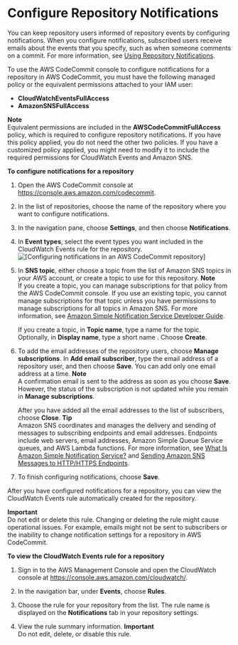 # Configure Repository Notifications<a name="how-to-repository-email-create"></a>

You can keep repository users informed of repository events by configuring notifications\. When you configure notifications, subscribed users receive emails about the events that you specify, such as when someone comments on a commit\. For more information, see [Using Repository Notifications](how-to-repository-email.md#how-to-repository-email-using)\. 

To use the AWS CodeCommit console  to configure notifications for a repository in AWS CodeCommit, you must have the following managed policy or the equivalent permissions attached to your IAM user:
+ **CloudWatchEventsFullAccess**
+ **AmazonSNSFullAccess**

**Note**  
Equivalent permissions are included in the **AWSCodeCommitFullAccess** policy, which is required to configure repository notifications\. If you have this policy applied, you do not need the other two policies\. If you have a customized policy applied, you might need to modify it to include the required permissions for CloudWatch Events and Amazon SNS\.<a name="how-to-repository-email-create-configure-console"></a>

**To configure notifications for a repository**

1. Open the AWS CodeCommit console at [https://console\.aws\.amazon\.com/codecommit](https://console.aws.amazon.com/codecommit)\.

1. In the list of repositories, choose the name of the repository where you want to configure notifications\. 

1. In the navigation pane, choose **Settings**, and then choose **Notifications**\.

1. In **Event types**, select the event types you want included in the CloudWatch Events rule for the repository\.  
![\[Configuring notifications in an AWS CodeCommit repository\]](http://docs.aws.amazon.com/codecommit/latest/userguide/images/codecommit-notifications-not-configured.png)

1. In **SNS topic**, either choose a topic from the list of Amazon SNS topics in your AWS account, or create a topic to use for this repository\. 
**Note**  
If you create a topic, you can manage subscriptions for that policy from the AWS CodeCommit console\. If you use an existing topic, you cannot manage subscriptions for that topic unless you have permissions to manage subscriptions for all topics in Amazon SNS\. For more information, see [Amazon Simple Notification Service Developer Guide](http://docs.aws.amazon.com/sns/latest/dg/)\.

   If you create a topic, in **Topic name**, type a name for the topic\. Optionally, in **Display name**, type a short name \. Choose **Create**\.

1. To add the email addresses of the repository users, choose **Manage subscriptions**\. In **Add email subscriber**, type the email address of a repository user, and then choose **Save**\. You can add only one email address at a time\.
**Note**  
A confirmation email is sent to the address as soon as you choose **Save**\. However, the status of the subscription is not updated while you remain in **Manage subscriptions**\.

   After you have added all the email addresses to the list of subscribers, choose **Close**\.
**Tip**  
Amazon SNS coordinates and manages the delivery and sending of messages to subscribing endpoints and email addresses\. Endpoints include web servers, email addresses, Amazon Simple Queue Service queues, and AWS Lambda functions\. For more information, see [What Is Amazon Simple Notification Service?](http://docs.aws.amazon.com/sns/latest/dg/welcome.html) and [Sending Amazon SNS Messages to HTTP/HTTPS Endpoints](http://docs.aws.amazon.com/sns/latest/dg/SendMessageToHttp.html)\.

1. To finish configuring notifications, choose **Save**\.

After you have configured notifications for a repository, you can view the CloudWatch Events rule automatically created for the repository\.

**Important**  
Do not edit or delete this rule\. Changing or deleting the rule might cause operational issues\. For example, emails might not be sent to subscribers or the inability to change notification settings for a repository in AWS CodeCommit\.<a name="how-to-repository-email-view-rule"></a>

**To view the CloudWatch Events rule for a repository**

1. Sign in to the AWS Management Console and open the CloudWatch console at [https://console\.aws\.amazon\.com/cloudwatch/](https://console.aws.amazon.com/cloudwatch/)\.

1. In the navigation bar, under **Events**, choose **Rules**\.

1. Choose the rule for your repository from the list\. The rule name is displayed on the **Notifications** tab in your repository settings\.

1. View the rule summary information\.
**Important**  
 Do not edit, delete, or disable this rule\.